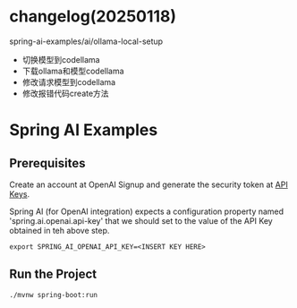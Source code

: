# changelog(20250118)
spring-ai-examples/ai/ollama-local-setup
 - 切换模型到codellama
 - 下载ollama和模型codellama
 - 修改请求模型到codellama
 - 修改报错代码create方法

# Spring AI Examples

## Prerequisites

Create an account at OpenAI Signup and generate the security token at [API Keys](https://platform.openai.com/api-keys).

Spring AI (for OpenAI integration) expects a configuration property named 'spring.ai.openai.api-key' that we should set to the value of the API Key obtained in teh above step.

```
export SPRING_AI_OPENAI_API_KEY=<INSERT KEY HERE>
```

## Run the Project

```
./mvnw spring-boot:run
```
